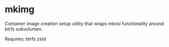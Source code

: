 # mkimg

Container image creation setup utility that wraps mkosi functionality around btrfs subvolumes.

Requires:
btrfs
zstd